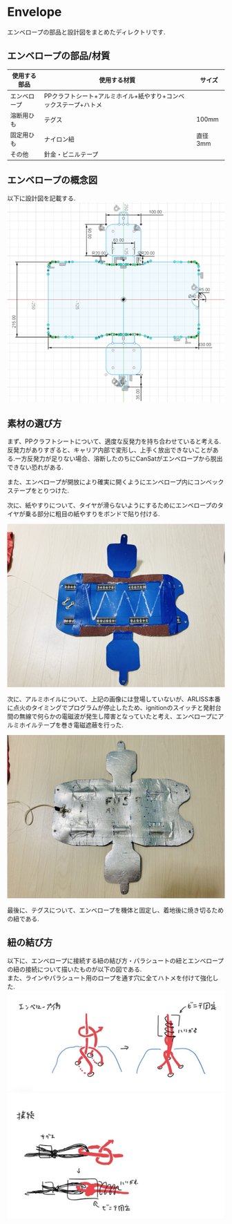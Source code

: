 # Envelope
エンベロープの部品と設計図をまとめたディレクトリです.

## エンベロープの部品/材質
|使用する部品|使用する材質|サイズ|
|----|-----|------|
|エンベロープ|PPクラフトシート+アルミホイル+紙やすり+コンベックステープ+ハトメ|　|
|溶断用ひも|テグス|100mm|
|固定用ひも|ナイロン紐|直径3mm|
|その他|針金・ビニルテープ||

## エンベロープの概念図 
以下に設計図を記載する.  
![envelope設計図](/Design-Data/Mechanic/Envelope/figures/envelope.png)  

## 素材の選び方
まず、PPクラフトシートについて、適度な反発力を持ち合わせていると考える.反発力がありすぎると、キャリア内部で変形し、上手く放出できないことがある.一方反発力が足りない場合、溶断したのちにCanSatがエンベロープから脱出できない恐れがある.  

また、エンベロープが開放により確実に開くようにエンベロープ内にコンベックステープをとりつけた.  

次に、紙やすりについて、タイヤが滑らないようにするためにエンベロープのタイヤが乗る部分に粗目の紙やすりをボンドで貼り付ける.  

![envelope裏面](/Design-Data/Mechanic/Envelope/figures/envelope_back.jpg)  

次に、アルミホイルについて、上記の画像には登場していないが、ARLISS本番に点火のタイミングでプログラムが停止したため、ignitionのスイッチと発射台間の無線で何らかの電磁波が発生し障害となっていたと考え、エンベロープにアルミホイルテープを巻き電磁遮蔽を行った.  

![envelope表面](/Design-Data/Mechanic/Envelope/figures/envelope_front.jpg)  

最後に、テグスについて、エンベロープを機体と固定し、着地後に焼き切るための紐である.  

## 紐の結び方
以下に、エンベロープに接続する紐の結び方・パラシュートの紐とエンベロープの紐の接続について描いたものが以下の図である.  
また、ラインやパラシュート用のロープを通す穴に全てハトメを付けて強化した.
![parashute_code](/Design-Data/Mechanic/Envelope/figures/envelope_code.jpg)  
![envelope_code](/Design-Data/Mechanic/Envelope/figures/envelope_code2.jpg)  